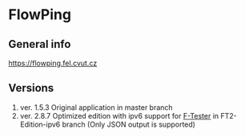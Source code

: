 FlowPing
===========
## General info
https://flowping.fel.cvut.cz

## Versions
1) ver. 1.5.3 Original application in master branch
2) ver. 2.8.7 Optimized edition with ipv6 support for [F-Tester](https://f-tester.fel.cvut.cz/en) in FT2-Edition-ipv6 branch (Only JSON output is supported)
